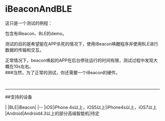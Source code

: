# iBeaconAndBLE


这只是一个测试的例程：

包含有iBeacon、BLE的demo。

测试的目的是希望能在APP杀死的情况下，使用iBeacon唤醒程序并使用BLE进行数据的传输和交互。

正常情况下，beacon唤起的APP在后台停驻运行的时间有限，测试过程中发现大概在10s左右。
<br>
###当然，为了正常的测试，你还需要一个iBeacon的硬件。

<br>

-----
##支持的设备


|  |BLE|iBeacon|
|--
|iOS|iPhone 4s以上，iOS5以上|iPhone4s以上，iOS7以上
|Android|Android4.3以上的部分高端智能机|待定